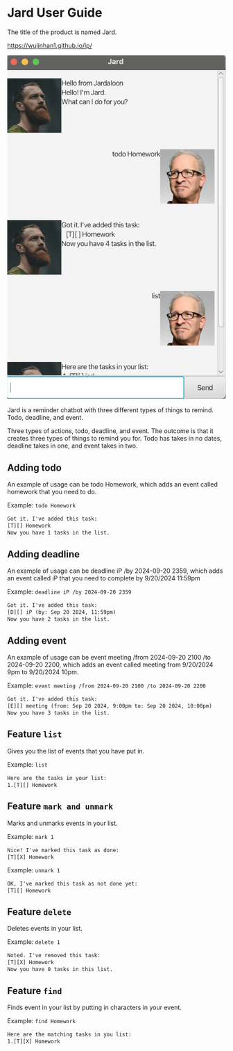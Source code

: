 # Jard User Guide

The title of the product is named Jard.

https://wujinhan1.github.io/ip/

![Jard](Ui.png)

Jard is a reminder chatbot with three different types of things to remind. Todo, deadline, and event.

Three types of actions, todo, deadline, and event. The outcome is that it creates three types of things to remind you for. Todo has takes in no dates, deadline takes in one, and event takes in two.

## Adding todo

An example of usage can be todo Homework, which adds an event called homework that you need to do.

Example: `todo Homework`


```
Got it. I've added this task:
[T][] Homework
Now you have 1 tasks in the list.
```

## Adding deadline

An example of usage can be deadline iP /by 2024-09-20 2359, which adds an event called iP that you need to complete by 9/20/2024 11:59pm

Example: `deadline iP /by 2024-09-20 2359`


```
Got it. I've added this task:
[D][] iP (by: Sep 20 2024, 11:59pm)
Now you have 2 tasks in the list.
```

## Adding event

An example of usage can be event meeting /from 2024-09-20 2100 /to 2024-09-20 2200, which adds an event called meeting from 9/20/2024 9pm to 9/20/2024 10pm.

Example: `event meeting /from 2024-09-20 2100 /to 2024-09-20 2200`


```
Got it. I've added this task:
[E][] meeting (from: Sep 20 2024, 9:00pm to: Sep 20 2024, 10:00pm)
Now you have 3 tasks in the list.
```

## Feature `list`
Gives you the list of events that you have put in.

Example: `list`

```
Here are the tasks in your list:
1.[T][] Homework
```

## Feature `mark and unmark`
Marks and unmarks events in your list.

Example: `mark 1`
```
Nice! I've marked this task as done:
[T][X] Homework
```

Example: `unmark 1`
```
OK, I've marked this task as not done yet:
[T][] Homework
```

## Feature `delete`
Deletes events in your list.

Example: `delete 1`
```
Noted. I've removed this task:
[T][X] Homework
Now you have 0 tasks in this list.
```

## Feature `find`
Finds event in your list by putting in characters in your event.

Example: `find Homework`
```
Here are the matching tasks in you list:
1.[T][X] Homework
```